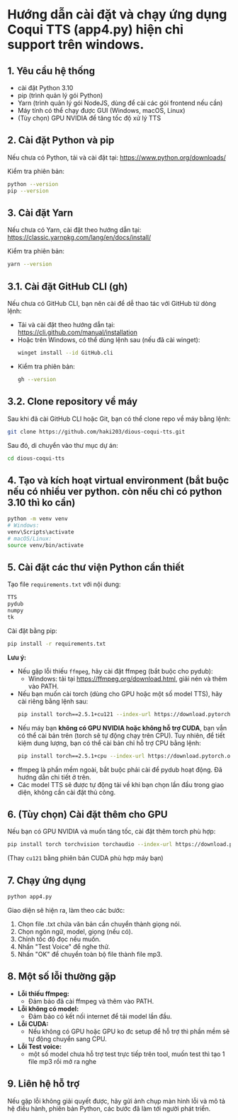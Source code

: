 # Hướng dẫn cài đặt và chạy ứng dụng Coqui TTS (app4.py) hiện chỉ support trên windows.

## 1. Yêu cầu hệ thống

- cài đặt Python 3.10
- pip (trình quản lý gói Python)
- Yarn (trình quản lý gói NodeJS, dùng để cài các gói frontend nếu cần)
- Máy tính có thể chạy được GUI (Windows, macOS, Linux)
- (Tùy chọn) GPU NVIDIA để tăng tốc độ xử lý TTS

## 2. Cài đặt Python và pip

Nếu chưa có Python, tải và cài đặt tại: https://www.python.org/downloads/

Kiểm tra phiên bản:
```bash
python --version
pip --version
```

## 3. Cài đặt Yarn

Nếu chưa có Yarn, cài đặt theo hướng dẫn tại: https://classic.yarnpkg.com/lang/en/docs/install/

Kiểm tra phiên bản:
```bash
yarn --version
```

## 3.1. Cài đặt GitHub CLI (gh)

Nếu chưa có GitHub CLI, bạn nên cài để dễ thao tác với GitHub từ dòng lệnh:

- Tải và cài đặt theo hướng dẫn tại: https://cli.github.com/manual/installation
- Hoặc trên Windows, có thể dùng lệnh sau (nếu đã cài winget):
  ```bash
  winget install --id GitHub.cli
  ```
- Kiểm tra phiên bản:
  ```bash
  gh --version
  ```

## 3.2. Clone repository về máy

Sau khi đã cài GitHub CLI hoặc Git, bạn có thể clone repo về máy bằng lệnh:

```bash
git clone https://github.com/haki203/dious-coqui-tts.git
```
Sau đó, di chuyển vào thư mục dự án:

```bash
cd dious-coqui-tts
```

## 4. Tạo và kích hoạt virtual environment (bắt buộc nếu có nhiều ver python. còn nếu chỉ có python 3.10 thì ko cần)

```bash
python -m venv venv
# Windows:
venv\Scripts\activate
# macOS/Linux:
source venv/bin/activate
```

## 5. Cài đặt các thư viện Python cần thiết

Tạo file `requirements.txt` với nội dung:
```txt
TTS
pydub
numpy
tk
```

Cài đặt bằng pip:
```bash
pip install -r requirements.txt
```

**Lưu ý:**
- Nếu gặp lỗi thiếu `ffmpeg`, hãy cài đặt ffmpeg (bắt buộc cho pydub):
  - Windows: tải tại https://ffmpeg.org/download.html, giải nén và thêm vào PATH.
- Nếu bạn muốn cài torch (dùng cho GPU hoặc một số model TTS), hãy cài riêng bằng lệnh sau:
  ```bash
  pip install torch==2.5.1+cu121 --index-url https://download.pytorch.org/whl/cu121
  ```
- Nếu máy bạn **không có GPU NVIDIA hoặc không hỗ trợ CUDA**, bạn vẫn có thể cài bản trên (torch sẽ tự động chạy trên CPU). Tuy nhiên, để tiết kiệm dung lượng, bạn có thể cài bản chỉ hỗ trợ CPU bằng lệnh:
  ```bash
  pip install torch==2.5.1+cpu --index-url https://download.pytorch.org/whl/cpu
  ```
- ffmpeg là phần mềm ngoài, bắt buộc phải cài để pydub hoạt động. Đã hướng dẫn chi tiết ở trên.
- Các model TTS sẽ được tự động tải về khi bạn chọn lần đầu trong giao diện, không cần cài đặt thủ công.

## 6. (Tùy chọn) Cài đặt thêm cho GPU

Nếu bạn có GPU NVIDIA và muốn tăng tốc, cài đặt thêm torch phù hợp:
```bash
pip install torch torchvision torchaudio --index-url https://download.pytorch.org/whl/cu121
```
(Thay `cu121` bằng phiên bản CUDA phù hợp máy bạn)

## 7. Chạy ứng dụng

```bash
python app4.py
```

Giao diện sẽ hiện ra, làm theo các bước:
1. Chọn file .txt chứa văn bản cần chuyển thành giọng nói.
2. Chọn ngôn ngữ, model, giọng (nếu có).
3. Chỉnh tốc độ đọc nếu muốn.
4. Nhấn "Test Voice" để nghe thử.
5. Nhấn "OK" để chuyển toàn bộ file thành file mp3.

## 8. Một số lỗi thường gặp

- **Lỗi thiếu ffmpeg:**
  - Đảm bảo đã cài ffmpeg và thêm vào PATH.
- **Lỗi không có model:**
  - Đảm bảo có kết nối internet để tải model lần đầu.
- **Lỗi CUDA:**
  - Nếu không có GPU hoặc GPU ko đc setup để hỗ trợ thì phần mềm sẽ tự động chuyển sang CPU.
- **Lỗi Test voice:**
  - một số model chưa hỗ trợ test trực tiếp trên tool, muốn test thì tạo 1 file mp3 rồi mở ra nghe
## 9. Liên hệ hỗ trợ

Nếu gặp lỗi không giải quyết được, hãy gửi ảnh chụp màn hình lỗi và mô tả hệ điều hành, phiên bản Python, các bước đã làm tới người phát triển. 